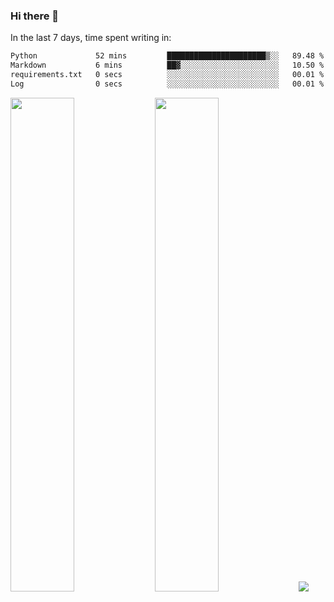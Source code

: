 ### Hi there 👋

In the last 7 days, time spent writing in:

<!--START_SECTION:waka-->

```txt
Python             52 mins         ██████████████████████▒░░   89.48 %
Markdown           6 mins          ██▓░░░░░░░░░░░░░░░░░░░░░░   10.50 %
requirements.txt   0 secs          ░░░░░░░░░░░░░░░░░░░░░░░░░   00.01 %
Log                0 secs          ░░░░░░░░░░░░░░░░░░░░░░░░░   00.01 %
```

<!--END_SECTION:waka-->

<img src="https://wakatime.com/share/@jimtje/5d0c92de-08f8-4a72-8f2f-6a9693d1e318.svg" width=45% height=45%> <img src="https://wakatime.com/share/@jimtje/501498ae-bda5-4da7-a89d-b40bcdd5556d.svg" width=45% height=45%>
![](https://hit.yhype.me/github/profile?user_id=43537315)
